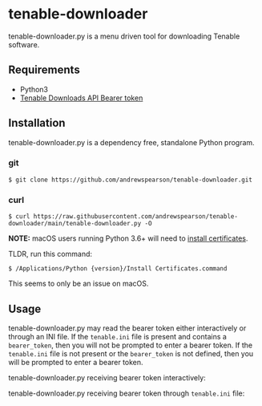 # tenable-downloader
tenable-downloader.py is a menu driven tool for downloading Tenable software.
## Requirements
* Python3
* [Tenable Downloads API Bearer token](https://www.tenable.com/downloads/api-docs)
## Installation
tenable-downloader.py is a dependency free, standalone Python program.
### git
```
$ git clone https://github.com/andrewspearson/tenable-downloader.git
```
### curl
```
$ curl https://raw.githubusercontent.com/andrewspearson/tenable-downloader/main/tenable-downloader.py -O
```

**NOTE:** macOS users running Python 3.6+ will need to [install certificates](https://bugs.python.org/issue28150).

TLDR, run this command:
```
$ /Applications/Python {version}/Install Certificates.command
```
This seems to only be an issue on macOS.
## Usage
tenable-downloader.py may read the bearer token either interactively or through an INI file. If the ```tenable.ini``` file is present and contains a ```bearer_token```, then you will not be prompted to enter a bearer token. If the ```tenable.ini``` file is not present or the ```bearer_token``` is not defined, then you will be prompted to enter a bearer token.

tenable-downloader.py receiving bearer token interactively:

tenable-downloader.py receiving bearer token through ```tenable.ini``` file:
